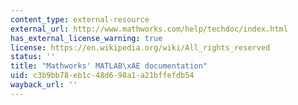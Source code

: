 ```yaml
---
content_type: external-resource
external_url: http://www.mathworks.com/help/techdoc/index.html
has_external_license_warning: true
license: https://en.wikipedia.org/wiki/All_rights_reserved
status: ''
title: "Mathworks' MATLAB\xAE documentation"
uid: c3b9bb78-eb1c-48d6-98a1-a21bffefdb54
wayback_url: ''
---
```

